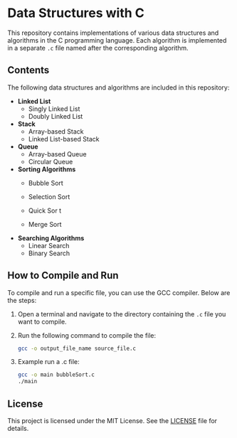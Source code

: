 # Data Structures with C

This repository contains implementations of various data structures and algorithms in the C programming language. Each algorithm is implemented in a separate `.c` file named after the corresponding algorithm.

## Contents

The following data structures and algorithms are included in this repository:

- **Linked List**
  - Singly Linked List
  - Doubly Linked List
- **Stack**
  - Array-based Stack
  - Linked List-based Stack
- **Queue**
  - Array-based Queue
  - Circular Queue
- **Sorting Algorithms**
  - Bubble Sort
  - Selection Sort
  - Quick Sor
t

  - Merge Sort
- **Searching Algorithms**
  - Linear Search
  - Binary Search

## How to Compile and Run

To compile and run a specific file, you can use the GCC compiler. Below are the steps:

1. Open a terminal and navigate to the directory containing the `.c` file you want to compile.
2. Run the following command to compile the file:

   ```bash
   gcc -o output_file_name source_file.c

3. Example run a .c file:
    ```bash
    gcc -o main bubbleSort.c
    ./main


## License

This project is licensed under the MIT License. See the [LICENSE](./LICENSE) file for details.